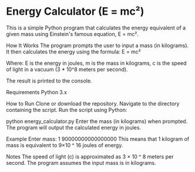 # Energy Calculator (E = mc²)
This is a simple Python program that calculates the energy equivalent of a given mass using Einstein's famous equation, E = mc².

How It Works
The program prompts the user to input a mass (in kilograms). It then calculates the energy using the formula:
E = mc²
 
Where:
E is the energy in joules,
m is the mass in kilograms,
c is the speed of light in a vacuum (3 * 10^8   meters per second).

The result is printed to the console.

Requirements
Python 3.x

How to Run
Clone or download the repository.
Navigate to the directory containing the script.
Run the script using Python:

python energy_calculator.py
Enter the mass (in kilograms) when prompted.
The program will output the calculated energy in joules.

Example
Enter mass: 1
90000000000000000
This means that 1 kilogram of mass is equivalent to 
9×10 ^ 16 joules of energy.

Notes
The speed of light (c) is approximated as 3 × 10 ^ 8 meters per second.
The program assumes the input mass is in kilograms.
